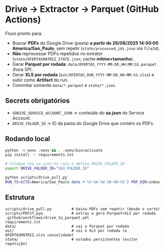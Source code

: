 # Drive → Extractor → Parquet (GitHub Actions)

Fluxo pronto para:
- Buscar **PDFs** do Google Drive (pasta) **a partir de 26/08/2025 14:00:00 America/Sao_Paulo**, sem repetir (`state/processed_ids.json` via `fileId`).
- **Não** reprocessar PDFs repetidos no extrator (`state/OFERTASMATRIZ_STATE.json`, cache **mtime+tamanho**).
- Gerar **Parquet por rodada**: `data/OFERTAS_YYYY-MM-DD_HH:MM:SS.parquet` (hora SP).
- Gerar **XLS por rodada** (`out/OFERTAS_RUN_YYYY-MM-DD_HH-MM-SS.xlsx`) e subir como **Artifact** do run.
- Commitar somente `data/*.parquet` e `state/*.json`.

## Secrets obrigatórios
- `GDRIVE_SERVICE_ACCOUNT_JSON` → conteúdo do **sa.json** do Service Account.
- `DRIVE_FOLDER_ID` → ID da pasta do Google Drive que contém os PDFs.

## Rodando local
```bash
python -m venv .venv && . .venv/bin/activate
pip install -r requirements.txt

# Coloque seu sa.json na raiz e defina DRIVE_FOLDER_ID
export DRIVE_FOLDER_ID="SEU_FOLDER_ID"

python scripts/drive_pull.py
RUN_TS=$(TZ=America/Sao_Paulo date +'%Y-%m-%d_%H-%M-%S') PDF_DIR=inbox TZ_NAME=America/Sao_Paulo python scripts/PDF27.pyw --once
```

## Estrutura
```
scripts/drive_pull.py         # baixa PDFs sem repetir (desde o corte)
scripts/PDF27.pyw             # extrai e gera Parquet+XLS por rodada
.github/workflows/drive_to_parquet.yml
requirements.txt
data/                         # sai o Parquet por rodada
out/                          # sai o XLS por rodada (e OFERTASMATRIZ.xlsx consolidado)
state/                        # estados persistentes (evitar repetição)
```
